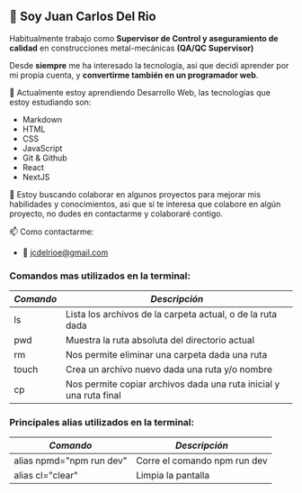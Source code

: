 ## 👋 Soy Juan Carlos Del Rio

Habitualmente trabajo como **Supervisor de Control y aseguramiento de calidad** en construcciones metal-mecánicas **(QA/QC Supervisor)**

Desde **siempre** me ha interesado la tecnología, asi que decidí aprender por mi propia cuenta, y **convertirme también en un programador web**.

🌱 Actualmente estoy aprendiendo Desarrollo Web, las tecnologías que estoy estudiando son:
- Markdown
- HTML
- CSS
- JavaScript
- Git & Github
- React
- NextJS

👯 Estoy buscando colaborar en algunos proyectos para mejorar mis habilidades y conocimientos, asi que si te interesa que colabore en algún proyecto,
no dudes en contactarme y colaboraré contigo.

📫 Como contactarme:

- 📨 jcdelrioe@gmail.com

### Comandos mas utilizados en la terminal:

| *Comando*  | *Descripción*                                                      |
|------------|--------------------------------------------------------------------|
| ls         | Lista los archivos de la carpeta actual, o de la ruta dada         |
| pwd        | Muestra la ruta absoluta del directorio actual                     |
| rm         | Nos permite eliminar una carpeta dada una ruta                     |
| touch      | Crea un archivo nuevo dada una ruta y/o nombre                     |
| cp         | Nos permite copiar archivos dada una ruta inicial y una ruta final |

### Principales alias utilizados en la terminal:
| *Comando*                | *Descripción*                                        |
|--------------------------|------------------------------------------------------|
| alias npmd="npm run dev" | Corre el comando npm run dev                         |
| alias cl="clear"         | Limpia la pantalla                                   |



